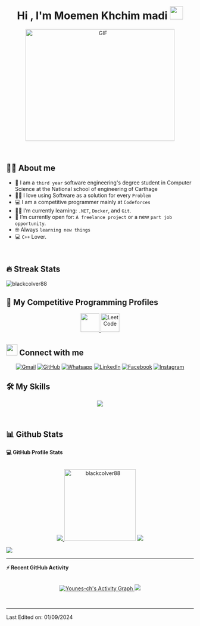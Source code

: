 <h1 align="center">Hi , I'm Moemen Khchim madi <img src="https://media.giphy.com/media/hvRJCLFzcasrR4ia7z/giphy.gif" width="35"></h1>
<p align="center">
  <a target="_blank" align="center">
  <img align="center" top="500" height="300" width="400" alt="GIF" src="https://media.giphy.com/media/SWoSkN6DxTszqIKEqv/giphy.gif">
  </a>
</p>
<br>

## :sassy_man:  About me
- :school: I am a `third year` software engineering's degree student in Computer Science at the National school of engineering of Carthage
- :technologist: I love using Software as a solution for every `Problem`
- :computer: I am a competitive programmer mainly at `Codeforces`
- :student: I’m currently learning: `.NET`, `Docker`, and `Git`.
- :thinking: I’m currently open for: `A freelance project` or a new `part job opportunity`.
- :nerd_face: Always `learning new things`
- :computer: `C++` Lover.

<br>

## 🔥 Streak Stats

<p><img align="center" src="https://github-readme-streak-stats.herokuapp.com/?user=blackcolver88&" alt="blackcolver88" /></p>

## 👀 My Competitive Programming Profiles

<p align="center">
	<a href="https://codeforces.com/profile/Moemen_khchim_madi" target="__blank" rel="noopener">
		<img src="https://store-images.s-microsoft.com/image/apps.48094.14504742535903781.aedbca21-113a-48f4-b001-4204e73b22fc.503f883f-8339-4dc5-8609-81713a59281f" width="50" height="50"/>
	</a>
	<a href="https://leetcode.com/madokakhchimadi/" target="__blank" rel="noopener">
		<img src="https://img.icons8.com/external-tal-revivo-shadow-tal-revivo/50/000000/external-level-up-your-coding-skills-and-quickly-land-a-job-logo-shadow-tal-revivo.png" alt="LeetCode" width="50" height="50"/>
	</a>

## <img src="https://media.giphy.com/media/iY8CRBdQXODJSCERIr/giphy.gif" width="30px"> Connect with me
<p align="center">
	<a href="mailto:khchimmadi.moemen@gmail.com" target="_blank"><img img src="https://img.shields.io/badge/gmail-%23EA4335.svg?style=plastic&logo=gmail&logoColor=white" alt="Gmail"/></a>
	<a href="https://github.com/blackcolver88" target="_blank"><img src="https://img.shields.io/badge/github-%23181717.svg?style=plastic&logo=github&logoColor=white" alt="GitHub"/></a>
	<a href="https://wa.me/21650565309" target="_blank"><img src="https://img.shields.io/badge/whatsapp-%2325D366.svg?style=plastic&logo=whatsapp&logoColor=white" alt="Whatsapp"/></a>
	<a href="https://www.linkedin.com/in/moemen-khchim-madi-486a8024b/" target="_blank"><img src="https://img.shields.io/badge/linkedin-%230A66C2.svg?style=plastic&logo=linkedin&logoColor=white" alt="LinkedIn"/></a>
	<a href="https://www.facebook.com/moemen.khchimadi/" target="_blank"><img src="https://img.shields.io/badge/facebook-%231877F2.svg?style=plastic&logo=facebook&logoColor=white" alt="Facebook"/></a>
	<a href="https://www.instagram.com/moemen_khchimadi/?hl=fr" target="_blank"><img src="https://img.shields.io/badge/instagram-%23E4405F.svg?style=plastic&logo=instagram&logoColor=white" alt="Instagram"/></a>
</p>

## 🛠️ My Skills

<p align="center">
  <a href="https://skillicons.dev">
    <img src="https://skillicons.dev/icons?i=py,ts,js,css,html,angular,java,mysql,c,cpp,nodejs,bootstrap,git,github,docker,postman,linux,vscode,eclipse,discord"/>
  </a>
</p>

<br/>


## 📊 Github Stats



  <summary><b>💻 GitHub Profile Stats</b></summary>
  <br/>
  <p align="center">
    <a href="https://github.com/anuraghazra/github-readme-stats" target="_blank">
	<img src="http://github-profile-summary-cards.vercel.app/api/cards/stats?username=blackcolver88&theme=github_dark" />
    </a>
	<img src="https://github-readme-stats.vercel.app/api/top-langs?username=blackcolver88&langs_count=10&show_icons=true&locale=en&layout=compact&theme=github_dark" alt="blackcolver88" height="192px"/>
 	<img src="http://github-profile-summary-cards.vercel.app/api/cards/profile-details?username=blackcolver88&theme=github_dark" />
  </p>
  
  <p>
    <a href="https://visitcount.itsvg.in">
     <img src="https://visitcount.itsvg.in/api?id=blackcolver88&label=Profile%20Views&icon=0&pretty=true" />
    </a>
  </p>

----

  <summary><b>⚡ Recent GitHub Activity</b></summary>
  <br/>
  <p align="center">
     <a href="https://github.com/blackcolver88" target="_blank">
         <img alt="Younes-ch's Activity Graph" src="https://github-readme-activity-graph.vercel.app/graph?username=blackcolver88&bg_color=01102d&color=6eb9f2&line=41c350&point=ffffff&area=true&hide_border=true" />
         <img src="http://github-profile-summary-cards.vercel.app/api/cards/productive-time?username=blackcolver88&theme=github_dark&utcOffset=1" />
     </a>
  </p>

  


 
 
<br/>

-----

Last Edited on: 01/09/2024
